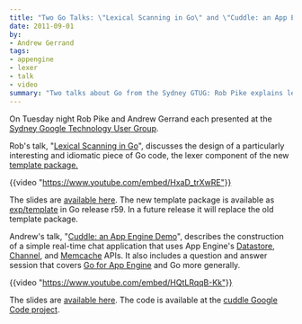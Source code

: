 ```yaml
---
title: "Two Go Talks: \"Lexical Scanning in Go\" and \"Cuddle: an App Engine Demo\""
date: 2011-09-01
by:
- Andrew Gerrand
tags:
- appengine
- lexer
- talk
- video
summary: "Two talks about Go from the Sydney GTUG: Rob Pike explains lexical scanning, and Andrew Gerrand builds a simple real-time chat using App Engine."
---
```



On Tuesday night Rob Pike and Andrew Gerrand each presented at the [Sydney Google Technology User Group](http://www.sydney-gtug.org/).

Rob's talk, "[Lexical Scanning in Go](http://www.youtube.com/watch?v=HxaD_trXwRE)",
discusses the design of  a particularly interesting and idiomatic piece of Go code,
the lexer component of the new [template package.](/pkg/exp/template/)

{{video "https://www.youtube.com/embed/HxaD_trXwRE"}}

The slides are [available here](http://cuddle.googlecode.com/hg/talk/lex.html).
The new template package is available as [exp/template](/pkg/exp/template/) in Go release r59.
In a future release it will replace the old template package.

Andrew's talk, "[Cuddle: an App Engine Demo](http://www.youtube.com/watch?v=HQtLRqqB-Kk)",
describes the construction of a simple real-time chat application that uses
App Engine's [Datastore](http://code.google.com/appengine/docs/go/datastore/overview.html),
[Channel](http://code.google.com/appengine/docs/go/channel/overview.html),
and [Memcache](http://code.google.com/appengine/docs/go/datastore/memcache.html) APIs.
It also includes a question and answer session that covers [Go for App Engine](http://code.google.com/appengine/docs/go/gettingstarted/)
and Go more generally.

{{video "https://www.youtube.com/embed/HQtLRqqB-Kk"}}

The slides are [available here](http://cuddle.googlecode.com/hg/talk/index.html).
The code is available at the [cuddle Google Code project](http://code.google.com/p/cuddle/).

